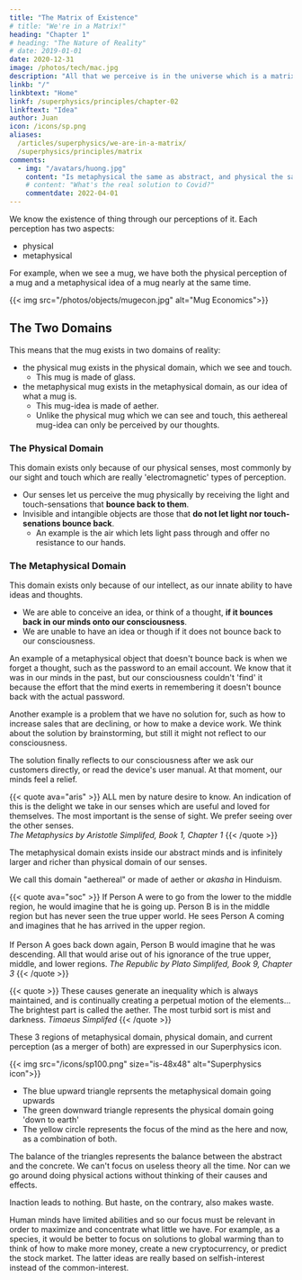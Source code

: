 ```yaml
---
title: "The Matrix of Existence"
# title: "We're in a Matrix!"
heading: "Chapter 1"
# heading: "The Nature of Reality"
# date: 2019-01-01
date: 2020-12-31
image: /photos/tech/mac.jpg
description: "All that we perceive is in the universe which is a matrix of the ideas of the Creator of existence"
linkb: "/"
linkbtext: "Home"
linkf: /superphysics/principles/chapter-02
linkftext: "Idea"
author: Juan
icon: /icons/sp.png
aliases:
  /articles/superphysics/we-are-in-a-matrix/
  /superphysics/principles/matrix
comments:
  - img: "/avatars/huong.jpg"
    content: "Is metaphysical the same as abstract, and physical the same as concrete?"
    # content: "What's the real solution to Covid?"
    commentdate: 2022-04-01
---
```



We know the existence of thing through our perceptions of it. Each perception has two aspects:
- physical
- metaphysical

For example, when we see a mug, we have both the physical perception of a mug and a metaphysical idea of a mug nearly at the same time. 

{{< img src="/photos/objects/mugecon.jpg" alt="Mug Economics">}}


## The Two Domains

This means that the mug exists in two domains of reality:
- the physical mug exists in the physical domain, which we see and touch. 
  - This mug is made of glass. 
- the metaphysical mug exists in the metaphysical domain, as our idea of what a mug is. 
  - This mug-idea is made of aether.
  - Unlike the physical mug which we can see and touch, this aethereal mug-idea can only be perceived by our thoughts.


### The Physical Domain

This domain exists only because of our physical senses, most commonly by our sight and touch which are really 'electromagnetic' types of perception. 

- Our senses let us perceive the mug physically by receiving the light and touch-sensations that **bounce back to them**. 
- Invisible and intangible objects are those that **do not let light nor touch-senations bounce back**. 
  - An example is the air which lets light pass through and offer no resistance to our hands.  


### The Metaphysical Domain

This domain exists only because of our intellect, as our innate ability to have ideas and thoughts.

- We are able to conceive an idea, or think of a thought, **if it bounces back in our minds onto our consciousness**.
- We are unable to have an idea or though if it does not bounce back to our consciousness.

An example of a metaphysical object that doesn't bounce back is when we forget a thought, such as the password to an email account. We know that it was in our minds in the past, but our consciousness couldn't 'find' it because the effort that the mind exerts in remembering it doesn't bounce back with the actual password.

Another example is a problem that we have no solution for, such as how to increase sales that are declining, or how to make a device work. We think about the solution by brainstorming, but still it might not reflect to our consciousness. 

The solution finally reflects to our consciousness after we ask our customers directly, or read the device's user manual. At that moment, our minds feel a relief. 



{{< quote ava="aris" >}}
ALL men by nature desire to know. An indication of this is the delight we take in our senses which are useful and loved for themselves. The most important is the sense of sight. We prefer seeing over the other senses.  
<cite>The Metaphysics by Aristotle Simplifed, Book 1, Chapter 1</cite>
{{< /quote >}}


The metaphysical domain exists inside our abstract minds and is infinitely larger and richer than physical domain of our senses. 

<!-- This matches the common opinion that the physical universe is much larger than what we can currently perceive. We can say that the unknown parts are part of the metaphysical domain until they are actually perceived physically.  -->

We call this domain "aethereal" or made of aether or *akasha* in Hinduism. 


{{< quote ava="soc" >}}
If Person A were to go from the lower to the middle region, he would imagine that he is going up. Person B is in the middle region but has never seen the true upper world. He sees Person A coming and imagines that he has arrived in the upper region. 
<br><br>
If Person A goes back down again, Person B would imagine that he was descending. All that would arise out of his ignorance of the true upper, middle, and lower regions.
<cite>The Republic by Plato Simplifed, Book 9, Chapter 3</cite>
{{< /quote >}}

{{< quote >}}
These causes generate an inequality which is always maintained, and is continually creating a perpetual motion of the elements... The brightest part is called the aether. The most turbid sort is mist and darkness.
<cite>Timaeus Simplifed</cite>
{{< /quote >}}


These 3 regions of metaphysical domain, physical domain, and current perception (as a merger of both) are expressed in our Superphysics icon.

{{< img src="/icons/sp100.png" size="is-48x48" alt="Superphysics icon">}}

- The blue upward triangle reprsents the metaphysical domain going upwards
- The green downward triangle represents the physical domain going 'down to earth'
- The yellow circle represents the focus of the mind as the here and now, as a combination of both. 

The balance of the triangles represents the balance between the abstract and the concrete. We can't focus on useless theory all the time. Nor can we go around doing physical actions without thinking of their causes and effects. 

Inaction leads to nothing. But haste, on the contrary, also makes waste. 

Human minds have limited abilities and so our focus must be relevant in order to maximize and concentrate what little we have. For example, as a species, it would be better to focus on solutions to global warming than to think of how to make more money, create a new cryptocurrency, or predict the stock market. The latter ideas are really based on selfish-interest instead of the common-interest.


